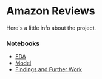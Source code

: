 # Amazon Reviews 

Here's a little info about the project.

### Notebooks

- [EDA](notebooks/01_eda.ipynb)
- [Model](notebooks/02_models.ipynb)
- [Findings and Further Work](notebooks/03_findings.ipynb)


